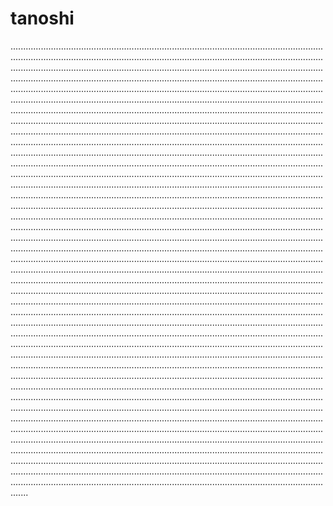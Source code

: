 # tanoshi
...............................................................................................................................................................................................................................................................................................................................................................................................................................................................................................................................................................................................................................................................................................................................................................................................................................................................................................................................................................................................................................................................................................................................................................................................................................................................................................................................................................................................................................................................................................................................................................................................................................................................................................................................................................................................................................................................................................................................................................................................................................................................................................................................................................................................................................................................................................................................................................................................................................................................................................................................................................................................................................................................................................................................................................................................................................................................................................................................................................................................................................................................................................................................................................................................................................................................................................................................................................................................................................................................................................................................................................................................................................................................................................................................................................................................................................................................................................................................................................................................................................................................................................................................................................................................................................................................................................................................................................................................................................................................................................................................................................................................................................................................................................................................................................................................................................................................................................................................................................................................................................................................................................................................................................................................................................................................................................................................................................................................................................